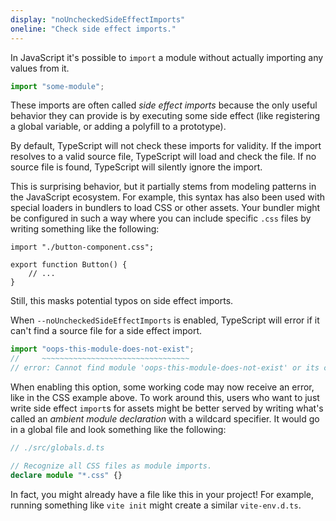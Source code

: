 ```yaml
---
display: "noUncheckedSideEffectImports"
oneline: "Check side effect imports."
---
```


In JavaScript it's possible to `import` a module without actually importing any values from it.

```ts
import "some-module";
```

These imports are often called *side effect imports* because the only useful behavior they can provide is by executing some side effect (like registering a global variable, or adding a polyfill to a prototype).

By default, TypeScript will not check these imports for validity. If the import resolves to a valid source file, TypeScript will load and check the file.
If no source file is found, TypeScript will silently ignore the import.

This is surprising behavior, but it partially stems from modeling patterns in the JavaScript ecosystem.
For example, this syntax has also been used with special loaders in bundlers to load CSS or other assets.
Your bundler might be configured in such a way where you can include specific `.css` files by writing something like the following:

```tsx
import "./button-component.css";

export function Button() {
    // ...
}
```

Still, this masks potential typos on side effect imports.

When `--noUncheckedSideEffectImports` is enabled, TypeScript will error if it can't find a source file for a side effect import.

```ts
import "oops-this-module-does-not-exist";
//     ~~~~~~~~~~~~~~~~~~~~~~~~~~~~~~~~~
// error: Cannot find module 'oops-this-module-does-not-exist' or its corresponding type declarations.
```

When enabling this option, some working code may now receive an error, like in the CSS example above.
To work around this, users who want to just write side effect `import`s for assets might be better served by writing what's called an *ambient module declaration* with a wildcard specifier.
It would go in a global file and look something like the following:

```ts
// ./src/globals.d.ts

// Recognize all CSS files as module imports.
declare module "*.css" {}
```

In fact, you might already have a file like this in your project!
For example, running something like `vite init` might create a similar `vite-env.d.ts`.
